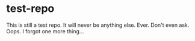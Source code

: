 # test-repo
This is still a test repo. It will never be anything else. Ever. Don't even ask.
Oops. I forgot one more thing...
